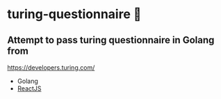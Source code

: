 # turing-questionnaire :goggles:
## Attempt to pass turing questionnaire in Golang from 
https://developers.turing.com/ 

 - Golang
 - [ReactJS](react-js/ReactJS-45min.md)
